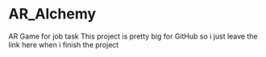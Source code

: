 # AR_Alchemy
AR Game for job task
This project is pretty big for GitHub so i just leave the link here when i finish the project
